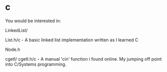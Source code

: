 c
=

You would be interested in:

LinkedList/
  
  List.h/c - A basic linked list implementation written as I learned C
  
  Node.h
  
  
cgetl/
  cgetl.h/c - A manual 'cin' function i found online.
  My jumping off point into C/Systems programming. 
